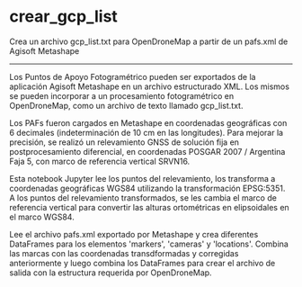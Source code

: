 # crear_gcp_list
Crea un archivo gcp_list.txt para OpenDroneMap a partir de un pafs.xml de Agisoft Metashape

----

Los Puntos de Apoyo Fotogramétrico pueden ser exportados de la aplicación Agisoft Metashape en un archivo estructurado XML.
Los mismos se pueden incorporar a un procesamiento fotogramétrico en OpenDroneMap, como un archivo de texto llamado gcp_list.txt.

Los PAFs fueron cargados en Metashape en coordenadas geográficas con 6 decimales (indeterminación de 10 cm en las longitudes).
Para mejorar la precisión, se realizó un relevamiento GNSS de solución fija en postprocesamiento diferencial, en coordenadas POSGAR 2007 / Argentina Faja 5, con marco de referencia vertical SRVN16.

Esta notebook Jupyter lee los puntos del relevamiento, los transforma a coordenadas geográficas WGS84 utilizando la transformación EPSG:5351.
A los puntos del relevamiento transformados, se les cambia el marco de referencia vertical para convertir las alturas ortométricas en elipsoidales en el marco WGS84.

Lee el archivo pafs.xml exportado por Metashape y crea diferentes DataFrames para los elementos 'markers', 'cameras' y 'locations'.
Combina las marcas con las coordenadas transdformadas y corregidas anteriormente y luego combina los DataFrames para crear el archivo de salida con la estructura requerida por OpenDroneMap.  
